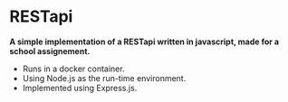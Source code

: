 # RESTapi
**A simple implementation of a RESTapi written in javascript, made for a school assignement.**

* Runs in a docker container.
* Using Node.js as the run-time environment.
* Implemented using Express.js.
